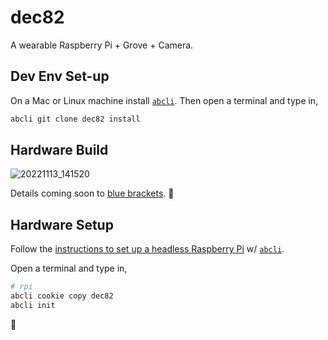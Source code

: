 # dec82

A wearable Raspberry Pi + Grove + Camera.

## Dev Env Set-up


On a Mac or Linux machine install [`abcli`](https://github.com/kamangir/awesome-bash-cli). Then open a terminal and type in,

```bash
abcli git clone dec82 install
```

## Hardware Build

![20221113_141520](https://user-images.githubusercontent.com/1007567/201549578-87e6f84c-6c79-4a4b-8fd1-343c3ed77519.jpg)

Details coming soon to [blue brackets](https://github.com/kamangir/blue-bracket). 🚧 

## Hardware Setup

Follow the [instructions to set up a headless Raspberry Pi](https://github.com/kamangir/awesome-bash-cli/wiki/Raspberry-Pi) w/ [`abcli`](https://github.com/kamangir/awesome-bash-cli).

Open a terminal and type in,

```bash
# rpi
abcli cookie copy dec82
abcli init
```

🚧